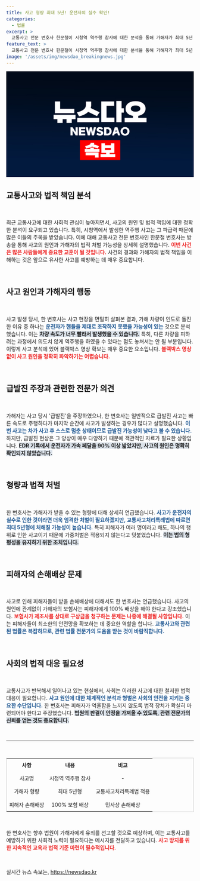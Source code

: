 ```yaml
---
title: 사고 형량 최대 5년! 운전자의 실수 확인!
categories:
  - 법률
excerpt: >
  교통사고 전문 변호사 한문철이 시청역 역주행 참사에 대한 분석을 통해 가해자가 최대 5년 형을 받을 것이라 예상했다. 사고 원인과 피해 배상 문제를 심도 있게 조명한 그의 발언이 큰 화제를 모으고 있다.
feature_text: >
  교통사고 전문 변호사 한문철이 시청역 역주행 참사에 대한 분석을 통해 가해자가 최대 5년 형을 받을 것이라 예상했다. 사고 원인과 피해 배상 문제를 심도 있게 조명한 그의 발언이 큰 화제를 모으고 있다.
image: '/assets/img/newsdao_breakingnews.jpg'
---
```


<p><img src="/assets/img/newsdao_breakingnews.jpg" alt="pcversion 속보" /></p>

<h2 data-ke-size="size26">교통사고와 법적 책임 분석</h2>

<p data-ke-size="size16">&nbsp;</p>

<p data-ke-size="size16">최근 교통사고에 대한 사회적 관심이 높아지면서, 사고의 원인 및 법적 책임에 대한 정확한 분석이 요구되고 있습니다. 특히, 시청역에서 발생한 역주행 사고는 그 파급력 때문에 많은 이들의 주목을 받았습니다. 이에 대해 교통사고 전문 변호사인 한문철 변호사는 방송을 통해 사고의 원인과 가해자의 법적 처벌 가능성을 상세히 설명했습니다. <b><span style="color: #ee2323;">이번 사건은 많은 사람들에게 중요한 교훈이 될 것입니다.</span></b> 사건의 경과와 가해자의 법적 책임을 이해하는 것은 앞으로 유사한 사고를 예방하는 데 매우 중요합니다.</p>

<p data-ke-size="size16">&nbsp;</p>

<h2 data-ke-size="size26">사고 원인과 가해자의 행동</h2>

<p data-ke-size="size16">&nbsp;</p>

<p data-ke-size="size16">사고 발생 당시, 한 변호사는 사고 현장을 면밀히 살펴본 결과, 가해 차량이 인도로 돌진한 이유 중 하나는 <b><span style="color: #1a5490;">운전자가 핸들을 제대로 조작하지 못했을 가능성이 있는</span></b> 것으로 분석했습니다. 이는 <b><span style="background-color: #21538527;">차량 속도가 너무 빨라서 발생했을 수 있습니다.</span></b> 특히, 다른 차량을 피하려는 과정에서 의도치 않게 역주행을 하였을 수 있다는 점도 놓쳐서는 안 될 부분입니다. 이렇게 사고 분석에 있어 블랙박스 영상 확보는 매우 중요한 요소입니다. <b><span style="color: #ee2323;">블랙박스 영상 없이 사고 원인을 정확히 파악하기는 어렵습니다.</span></b></p>

<p data-ke-size="size16">&nbsp;</p>

<h2 data-ke-size="size26">급발진 주장과 관련한 전문가 의견</h2>

<p data-ke-size="size16">&nbsp;</p>

<p data-ke-size="size16">가해자는 사고 당시 '급발진'을 주장하였으나, 한 변호사는 일반적으로 급발진 사고는 빠른 속도로 주행하다가 마지막 순간에 사고가 발생하는 경우가 많다고 설명했습니다. <b><span style="color: #1a5490;">이번 사고는 차가 사고 후 스스로 멈춘 상태이므로 급발진 가능성이 낮다고 볼 수 있습니다.</span></b> 하지만, 급발진 현상은 그 양상이 매우 다양하기 때문에 객관적인 자료가 필요한 상황입니다. <b><span style="background-color: #21538527;">EDR 기록에서 운전자가 가속 페달을 90% 이상 밟았지만, 사고의 원인은 명확히 확인되지 않았습니다.</span></b></p>

<p data-ke-size="size16">&nbsp;</p>

<h2 data-ke-size="size26">형량과 법적 처벌</h2>

<p data-ke-size="size16">&nbsp;</p>

<p data-ke-size="size16">한 변호사는 가해자가 받을 수 있는 형량에 대해 상세히 언급했습니다. <b><span style="color: #1a5490;">사고가 운전자의 실수로 인한 것이라면 더욱 엄격한 처벌이 필요하겠지만, 교통사고처리특례법에 따르면 최대 5년형에 처해질 가능성이 높습니다.</span></b> 특히 피해자가 여러 명이라고 해도, 하나의 행위로 인한 사고이기 때문에 가중처벌은 적용되지 않는다고 덧붙였습니다. <b><span style="background-color: #21538527;">이는 법의 형평성을 유지하기 위한 조치입니다.</span></b></p>

<p data-ke-size="size16">&nbsp;</p>

<h2 data-ke-size="size26">피해자의 손해배상 문제</h2>

<p data-ke-size="size16">&nbsp;</p>

<p data-ke-size="size16">사고로 인해 피해자들이 받을 손해배상에 대해서도 한 변호사는 언급했습니다. 사고의 원인에 관계없이 가해자의 보험사는 피해자에게 100% 배상을 해야 한다고 강조했습니다. <b><span style="color: #ee2323;">보험사가 제조사를 상대로 구상금을 청구하는 문제는 나중에 해결될 사항입니다.</span></b> 이는 피해자들이 최소한의 안전망을 확보하는 데 중요한 역할을 합니다. <b><span style="color: #1a5490;">교통사고와 관련된 법률은 복잡하므로, 관련 법률 전문가의 도움을 받는 것이 바람직합니다.</span></b></p>

<p data-ke-size="size16">&nbsp;</p>

<h2 data-ke-size="size26">사회의 법적 대응 필요성</h2>

<p data-ke-size="size16">&nbsp;</p>

<p data-ke-size="size16">교통사고가 반복해서 일어나고 있는 현실에서, 사회는 이러한 사고에 대한 철저한 법적 대응이 필요합니다. <b><span style="color: #1a5490;">사고 원인에 대한 체계적인 분석과 형벌은 사회의 안전을 지키는 중요한 수단입니다.</span></b> 한 변호사는 피해자가 억울함을 느끼지 않도록 법적 장치가 확실히 마련되어야 한다고 주장했습니다. <b><span style="background-color: #21538527;">법원의 판결이 안정을 가져올 수 있도록, 관련 전문가의 신뢰를 얻는 것도 중요합니다.</span></b></p>

<p data-ke-size="size16">&nbsp;</p>

<hr />

<p data-ke-size="size16">&nbsp;</p>

<table style="width: 100%; border-collapse: collapse; border: 1px solid #ccc;">

<tr>
<td style="text-align: center; height: 30px;"><b>사항</b></td>
<td style="text-align: center; height: 30px;"><b>내용</b></td>
<td style="text-align: center; height: 30px;"><b>비고</b></td>
</tr>

<tr>
<td style="text-align: center; height: 30px;">사고명</td>
<td style="text-align: center; height: 30px;">시청역 역주행 참사</td>
<td style="text-align: center; height: 30px;">-</td>
</tr>

<tr>
<td style="text-align: center; height: 30px;">가해자 형량</td>
<td style="text-align: center; height: 30px;">최대 5년형</td>
<td style="text-align: center; height: 30px;">교통사고처리특례법 적용</td>
</tr>

<tr>
<td style="text-align: center; height: 30px;">피해자 손해배상</td>
<td style="text-align: center; height: 30px;">100% 보험 배상</td>
<td style="text-align: center; height: 30px;">민사상 손해배상</td>
</tr>

</table>

<p data-ke-size="size16">&nbsp;</p>

<p data-ke-size="size16">한 변호사는 향후 법원이 가해자에게 유죄를 선고할 것으로 예상하며, 이는 교통사고를 예방하기 위한 사회적 노력이 필요하다는 메시지를 전달하고 있습니다. <b><span style="color: #ee2323;">사고 방지를 위한 지속적인 교육과 법적 기준 마련이 필수적입니다.</span></b></p>

<p data-ke-size="size16">&nbsp;</p>
실시간 뉴스 속보는, <a href="https://newsdao.kr" rel="dofollow">https://newsdao.kr</a>


